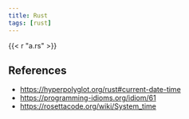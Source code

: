 ```yaml
---
title: Rust
tags: [rust]
---
```


{{< r "a.rs" >}}

## References

- <https://hyperpolyglot.org/rust#current-date-time>
- <https://programming-idioms.org/idiom/61>
- <https://rosettacode.org/wiki/System_time>
